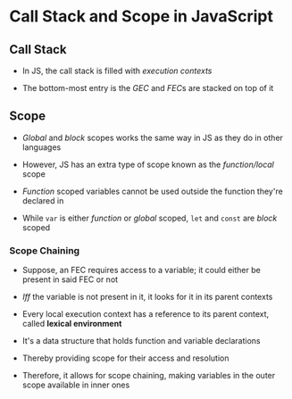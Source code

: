 # Call Stack and Scope in JavaScript

## Call Stack

- In JS, the call stack is filled with *execution contexts*

- The bottom-most entry is the *GEC* and *FEC*s are stacked on top of it

## Scope

- *Global* and *block* scopes works the same way in JS as they do in other
languages

- However, JS has an extra type of scope known as the *function/local* scope

- *Function* scoped variables cannot be used outside the function they're declared
in

- While `var` is either *function* or *global* scoped, `let` and `const` are
*block* scoped

### Scope Chaining

- Suppose, an FEC requires access to a variable; it could either be present in
said FEC or not

- *Iff* the variable is not present in it, it looks for it in its parent contexts

- Every local execution context has a reference to its parent context, called
**lexical environment**

- It's a data structure that holds function and variable declarations

- Thereby providing scope for their access and resolution

- Therefore, it allows for scope chaining, making variables in the outer scope
available in inner ones
